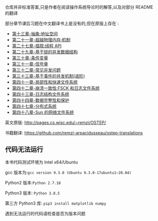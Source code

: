 仓库并非标准答案,只是作者在阅读操作系统导论时的解答,以及对部分 README 的翻译

部分章节课后习题在中文翻译书上是没有的,但在原版上存在 :
- [第十三章-抽象:地址空间](./13.第十三章-抽象:地址空间)
- [第二十一章-超越物理内存:机制](./21.第二十一章-超越物理内存:机制)
- [第二十七章-插叙:线程 API](./27.第二十七章-插叙:线程API)
- [第二十九章-基于锁的并发数据结构](./29.第二十九章-基于锁的并发数据结构)
- [第三十章-条件变量](./30.第三十章-条件变量)
- [第三十一章-信号量](./31.第三十一章-信号量)
- [第三十二章-常见并发问题](./32.第三十二章-常见并发问题)
- [第三十三章-基于事件的并发机制(进阶)](./33.第三十三章-基于事件的并发机制(进阶))
- [第四十一章-局部性和快速文件系统](./41.第四十一章-局部性和快速文件系统)
- [第四十二章-崩溃一致性:FSCK 和日志文件系统](./42.第四十二章-崩溃一致性:FSCK和日志文件系统)
- [第四十三章-日志结构文件系统](./43.第四十三章-日志结构文件系统)
- [第四十四章-数据完整性和保护](./44.第四十四章-数据完整性和保护)
- [第四十七章-分布式系统](./47.第四十七章-分布式系统)
- [第四十八章-Sun 的网络文件系统](./48.第四十八章-Sun的网络文件系统)


英文原版:
http://pages.cs.wisc.edu/~remzi/OSTEP/

书籍翻译:
https://github.com/remzi-arpacidusseau/ostep-translations

## 代码无法运行
本书代码测试环境为 Intel x64/Ubuntu

gcc 版本为:`gcc version 9.3.0 (Ubuntu 9.3.0-17ubuntu1~20.04)`

Python2 版本:`Python 2.7.18`

Python3 版本: `Python 3.8.5`

第三方 Python3 库: `pip3 install matplotlib numpy`

遇到无法运行的代码请检查是否为版本问题